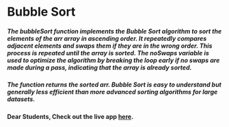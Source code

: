 # Bubble Sort

##### The bubbleSort function implements the Bubble Sort algorithm to sort the elements of the **arr** array in ascending order. It repeatedly compares adjacent elements and swaps them if they are in the wrong order. This process is repeated until the array is sorted. The noSwaps variable is used to optimize the algorithm by breaking the loop early if no swaps are made during a pass, indicating that the array is already sorted.

##### The function returns the sorted arr. Bubble Sort is easy to understand but generally less efficient than more advanced sorting algorithms for large datasets.

#### Dear Students, Check out the live app [here](https://kdeepika-brs.github.io/Bubble-Sort/).
